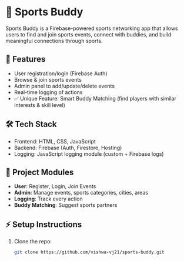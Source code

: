 # 🏀 Sports Buddy

Sports Buddy is a Firebase-powered sports networking app that allows users to find and join sports events, connect with buddies, and build meaningful connections through sports.

## 🚀 Features
- User registration/login (Firebase Auth)
- Browse & join sports events
- Admin panel to add/update/delete events
- Real-time logging of actions
- ✅ Unique Feature: Smart Buddy Matching (find players with similar interests & skill level)

## 🛠 Tech Stack
- Frontend: HTML, CSS, JavaScript
- Backend: Firebase (Auth, Firestore, Hosting)
- Logging: JavaScript logging module (custom + Firebase logs)

## 📂 Project Modules
- **User**: Register, Login, Join Events
- **Admin**: Manage events, sports categories, cities, areas
- **Logging**: Track every action
- **Buddy Matching**: Suggest sports partners

## ⚡ Setup Instructions
1. Clone the repo:  
   ```bash
   git clone https://github.com/vishwa-vj21/sports-buddy.git
